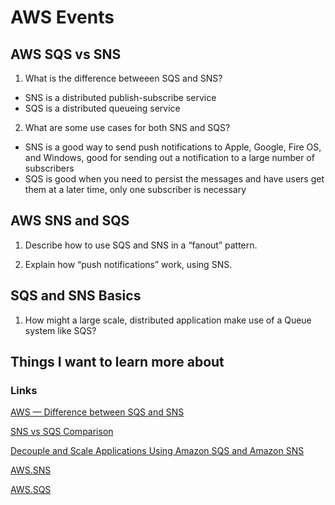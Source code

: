 # AWS Events

## AWS SQS vs SNS
1. What is the difference betweeen SQS and SNS?
- SNS is a distributed publish-subscribe service
- SQS is a distributed queueing service

2. What are some use cases for both SNS and SQS?
- SNS is a good way to send push notifications to Apple, Google, Fire OS, and Windows, good for sending out a notification to a large number of subscribers
- SQS is good when you need to persist the messages and have users get them at a later time, only one subscriber is necessary

## AWS SNS and SQS
1. Describe how to use SQS and SNS in a “fanout” pattern.

2. Explain how “push notifications” work, using SNS.

## SQS and SNS Basics
1. How might a large scale, distributed application make use of a Queue system like SQS?

## Things I want to learn more about

### Links
[AWS — Difference between SQS and SNS](https://medium.com/awesome-cloud/aws-difference-between-sqs-and-sns-61a397bf76c5)

[SNS vs SQS Comparison](https://www.youtube.com/watch?v=mXk0MNjlO7A)

[Decouple and Scale Applications Using Amazon SQS and Amazon SNS](https://www.youtube.com/watch?v=UesxWuZMZqI)

[AWS.SNS](https://docs.aws.amazon.com/AWSJavaScriptSDK/latest/AWS/SNS.html)

[AWS.SQS](https://docs.aws.amazon.com/AWSJavaScriptSDK/latest/AWS/SQS.html)